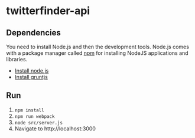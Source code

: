 # twitterfinder-api

## Dependencies

You need to install Node.js and then the development tools. Node.js comes with a package manager called [npm](http://npmjs.org) for installing NodeJS applications and libraries.

* [Install node.js](http://nodejs.org/download/)
* [Install gruntjs](http://gruntjs.com/)


## Run

1. `npm install`
2. `npm run webpack`
3. `node src/server.js`
4. Navigate to http://localhost:3000

